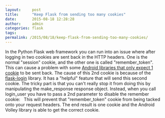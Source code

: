 ```yaml
---
layout:     post
title:      "Keep Flask from sending too many cookies"
date:       2015-08-18 12:28:28
author:     admin
categories: flask
tags:  
permalink: /2015/08/18/keep-flask-from-sending-too-many-cookies/
---
```

In the Python Flask web framework you can run into an issue where after logging in two cookies are sent back in the HTTP headers. One is the normal "session" cookie, and the other one is called "remember_token". This can cause a problem with some [Android libraries that only expect 1 cookie](http://stackoverflow.com/questions/18998361/android-volley-duplicate-set-cookie-is-overriden) to be sent back. The cause of this 2nd cookie is because of the [flask-login](https://flask-login.readthedocs.org/en/latest/#remember-me) library. It has a "helpful" feature that will send this second cookie. The tricky part is that you can't really stop it from doing this by manipulating the make_response response object. Instead, when you call login_user you have to pass a 2nd parameter to disable the remember cookie:    This will prevent that "remember_token" cookie from being tacked onto your request headers. The end result is one cookie and the Android Volley library is able to get the correct cookie.
